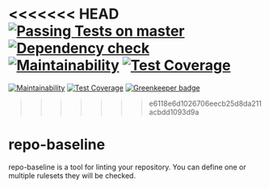 <<<<<<< HEAD
[![Passing Tests on master](https://travis-ci.org/oliverlorenz/repo-baseline.svg?branch=master)](https://travis-ci.org/oliverlorenz/repo-baseline)
[![Dependency check](https://david-dm.org/oliverlorenz/repo-baseline/status.svg)](https://david-dm.org/oliverlorenz/repo-baseline)
[![Maintainability](https://api.codeclimate.com/v1/badges/efffccdc0db9b67c4f74/maintainability)](https://codeclimate.com/github/oliverlorenz/repo-baseline/maintainability) [![Test Coverage](https://api.codeclimate.com/v1/badges/efffccdc0db9b67c4f74/test_coverage)](https://codeclimate.com/github/oliverlorenz/repo-baseline/test_coverage) 
=======
[![Maintainability](https://api.codeclimate.com/v1/badges/efffccdc0db9b67c4f74/maintainability)](https://codeclimate.com/github/oliverlorenz/repo-baseline/maintainability) [![Test Coverage](https://api.codeclimate.com/v1/badges/efffccdc0db9b67c4f74/test_coverage)](https://codeclimate.com/github/oliverlorenz/repo-baseline/test_coverage) [![Greenkeeper badge](https://badges.greenkeeper.io/oliverlorenz/repo-baseline.svg)](https://greenkeeper.io/)
>>>>>>> e6118e6d1026706eecb25d8da211acbdd1093d9a

# repo-baseline

repo-baseline is a tool for linting your repository. You can define one or multiple rulesets they will be checked. 